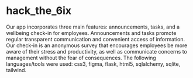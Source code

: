 # hack_the_6ix
Our app incorporates three main features: announcements, tasks, and a wellbeing check-in for employees. Announcements and tasks promote regular transparent communication and convenient access of information. Our check-in is an anonymous survey that encourages employees be more aware of their stress and productivity, as well as communicate concerns to management without the fear of consequences.
The following languages/tools were used: css3, figma, flask, html5, sqlalchemy, sqlite, tailwind.
